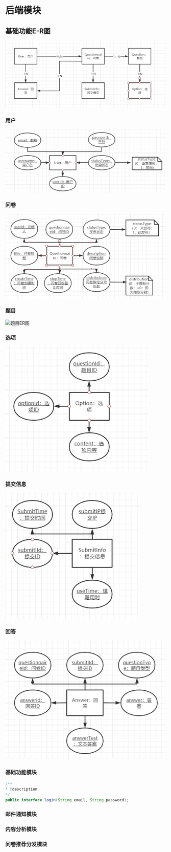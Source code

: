 # 后端模块

## 基础功能E-R图

![基础功能ER图](./Readme.assets/基础功能ER图.png)

### 用户

![](./Readme.assets/用户ER图.png)



### 问卷

![问卷ER图](./Readme.assets/问卷ER图.png)

### 题目

![题目ER图](./Readme.assets./题目ER图.png)

### 选项

![选项ER图](./Readme.assets/选项ER图.png)

###  提交信息

![提交信息ER图](./Readme.assets/提交信息ER图.png)

### 回答

![回答ER图](./Readme.assets/回答ER图.png)

## 

### 基础功能模块

```java
/**
* @description
*/
public interface login(String email, String password);
```



### 邮件通知模块

###  内容分析模块

### 问卷推荐分发模块
